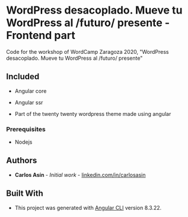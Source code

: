 # WordPress desacoplado. Mueve tu WordPress al /futuro/ presente - Frontend part

Code for the workshop of WordCamp Zaragoza 2020, "WordPress desacoplado. Mueve tu WordPress al /futuro/ presente"

## Included

- Angular core

- Angular ssr

- Part of the twenty twenty wordpress theme made using angular

### Prerequisites

- Nodejs

## Authors

- **Carlos Asín** - _Initial work_ - [linkedin.com/in/carlosasin](https://www.linkedin.com/in/carlosasin/)

## Built With

- This project was generated with [Angular CLI](https://github.com/angular/angular-cli) version 8.3.22.
